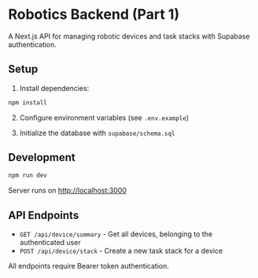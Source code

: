 # Robotics Backend (Part 1)

A Next.js API for managing robotic devices and task stacks with Supabase authentication.

## Setup

1. Install dependencies:
```bash
npm install
```

2. Configure environment variables (see `.env.example`)

3. Initialize the database with `supabase/schema.sql`

## Development

```bash
npm run dev
```

Server runs on [http://localhost:3000](http://localhost:3000)

## API Endpoints

- `GET /api/device/summary` - Get all devices, belonging to the authenticated user
- `POST /api/device/stack` - Create a new task stack for a device

All endpoints require Bearer token authentication.
